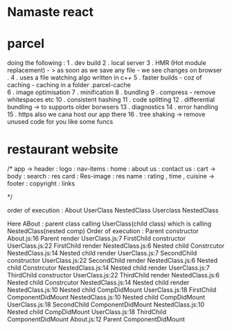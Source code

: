 # Namaste react

# parcel
doing the following :
1 . dev build 
2 .  local server
3 . HMR (Hot module replacement) - > as soon as we save any file - we see changes on browser .
4 . uses a file watching algo written in c++
5 . faster builds - coz of caching - caching in a folder .parcel-cache  
6 . image optimisation 
7 . minification 
8 . bundling 
9 . compress - remove whitespaces etc
10 . consistent hashing 
11 . code splitting 
12 . differential bundling -> to supports older borwsers 
13 . diagnostics 
14 . error handling 
15 . https also we cana host our app there 
16 . tree shaking  -> remove unused code for you like some funcs 


# restaurant website

/*
    app
     -> header
        : logo
        : nav-items
            : home
            : about us
            : contact us 
            : cart
     -> body
        : search
        : res card
            : Res-image
            : res name 
            : rating , time , cuisine
     -> footer
        : copyright
        : links

*/


order of execution : 
About
    UserClass
        NestedClass
    Userclass
        NestedClass

Here ABout : parent class calling UserClass(child class) which is calling NestedClass(nested comp)
Order of execution : 
Parent constructor
About.js:16 Parent render
UserClass.js:7 FirstChild constructor
UserClass.js:22 FirstChild render
NestedClass.js:6 Nested child Constrcutor
NestedClass.js:14 Nested child render
UserClass.js:7 SecondChild constructor
UserClass.js:22 SecondChild render
NestedClass.js:6 Nested child Constrcutor
NestedClass.js:14 Nested child render
UserClass.js:7 ThirdChild constructor
UserClass.js:22 ThirdChild render
NestedClass.js:6 Nested child Constrcutor
NestedClass.js:14 Nested child render
NestedClass.js:10 Nested child CompDidMount
UserClass.js:18 FirstChild ComponentDidMount
NestedClass.js:10 Nested child CompDidMount
UserClass.js:18 SecondChild ComponentDidMount
NestedClass.js:10 Nested child CompDidMount
UserClass.js:18 ThirdChild ComponentDidMount
About.js:12 Parent ComponentDidMount
